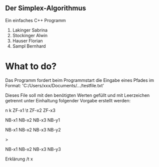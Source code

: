 ## Der Simplex-Algorithmus
 Ein einfaches C++ Programm

1. Lakinger Sabrina
2. Stockinger Alwin
3. Hauser Florian
4. Sampl Bernhard

# What to do?

<p> Das Programm fordert beim Programmstart die Eingabe eines Pfades im Format: 'C:/Users/xxx/Documents/.../testfile.txt' </p>
<p> Dieses File soll mit den benötigten Werten gefüllt und mit Leerzeichen getrennt unter Einhaltung folgender Vorgabe erstellt werden: </p>
<p> n k </p<
<p> ZF-x1 \t ZF-x2 ZF-x3 </p>
<p> NB-x1 NB-x2 NB-x3 NB-y1 </p>
<p> NB-x1 NB-x2 NB-x3 NB-y2 </p>>
<p> NB-x1 NB-x2 NB-x3 NB-y3 </p>

<p>  </p>
Erklärung /t x




